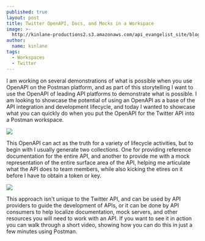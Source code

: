 ```yaml
---
published: true
layout: post
title: Twitter OpenAPI, Docs, and Mocks in a Workspace
image: >-
  http://kinlane-productions2.s3.amazonaws.com/api_evangelist_site/blog/twitter_openapi.png
author:
  name: kinlane
tags:
  - Workspaces
  - Twitter
---
```

I am working on several demonstrations of what is possible when you use OpenAPI on the Postman platform, and as part of this storytelling I want to use the OpenAPI of leading API platforms to demonstrate what is possible. I am looking to showcase the potential of using an OpenAPI as a base of the API integration and development lifecycle, and today I wanted to showcase what you can quickly do when you put the OpenAPI for the Twitter API into a Postman workspace.

![](http://kinlane-productions2.s3.amazonaws.com/api_evangelist_site/blog/twitter_openapi.png)

This OpenAPI can act as the truth for a variety of lifecycle activities, but to begin with I usually generate two collections. One for providing reference documentation for the entire API, and another to provide me with a mock representation of the entire surface area of the API, helping me articulate what the API does to team members, while also kicking the etires on it before I have to obtain a token or key.

![](http://kinlane-productions2.s3.amazonaws.com/api_evangelist_site/blog/twitter_mock.png)

This approach isn't unique to the Twitter API, and can be used by API providers to guide the development of APIs, or it can be done by API consumers to help localize documentation, mock servers, and other resources you will need to work with an API. If you want to see it in action you can walk through a short video, showing how you can do this in just a few minutes using Postman.